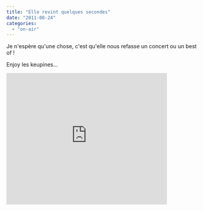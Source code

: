 ```yaml
---
title: "Elle revint quelques secondes"
date: "2011-08-24"
categories: 
  - "on-air"
---
```


Je n'espère qu'une chose, c'est qu'elle nous refasse un concert ou un best of !

Enjoy les keupines...

<iframe width="420" height="345" src="http://www.youtube.com/embed/DJ-Cn3-HG_U?rel=0" frameborder="0" allowfullscreen></iframe>
